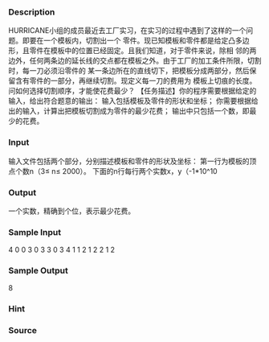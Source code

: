 
### Description
HURRICANE小组的成员最近去工厂实习，在实习的过程中遇到了这样的一个问题。即要在一个模板内，切割出一个
零件。现已知模板和零件都是给定凸多边形，且零件在模板中的位置已经固定。且我们知道，对于零件来说，除相
邻的两边外，任何两条边的延长线的交点都在模板之外。由于工厂的加工条件所限，切割时，每一刀必须沿零件的
某一条边所在的直线切下，把模板分成两部分，然后保留含有零件的一部分，再继续切割。现定义每一刀的费用为
模板上切痕的长度。问如何选择切割顺序，才能使花费最少？
【任务描述】你的程序需要根据给定的输入，给出符合题意的输出：
输入包括模板及零件的形状和坐标；
你需要根据给出的输入，计算出把模板切割成为零件的最少花费；
输出中只包括一个数，即最少的花费。
### Input
输入文件包括两个部分，分别描述模板和零件的形状及坐标：
第一行为模板的顶点个数n（3≤ n≤ 2000）。
下面的n行每行两个实数x，y（-1*10^10
### Output
一个实数，精确到个位，表示最少花费。
### Sample Input
4
0 0 
3 0
3 3
0 3
4
1 1
2 1
2 2
1 2
### Sample Output
8
### Hint

### Source
